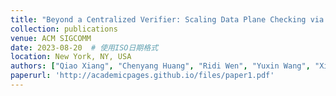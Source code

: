 ```yaml
---
title: "Beyond a Centralized Verifier: Scaling Data Plane Checking via Distributed, On-Device Verification"
collection: publications
venue: ACM SIGCOMM
date: 2023-08-20  # 使用ISO日期格式
location: New York, NY, USA
authors: ["Qiao Xiang", "Chenyang Huang", "Ridi Wen", "Yuxin Wang", "Xiwen Fan", "Zaoxing Liu", "Linghe Kong", "Dennis Duan", "Franck Le", "Wei Sun"]
paperurl: 'http://academicpages.github.io/files/paper1.pdf'
---
```

